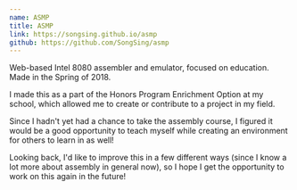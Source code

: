 ```yaml
---
name: ASMP
title: ASMP
link: https://songsing.github.io/asmp
github: https://github.com/SongSing/asmp
---
```

Web-based Intel 8080 assembler and emulator, focused on education. Made in the Spring of 2018.

I made this as a part of the Honors Program Enrichment Option at my school, which allowed me to create or contribute to a project in my field.

Since I hadn't yet had a chance to take the assembly course, I figured it would be a good opportunity to teach myself while creating an environment for others to learn in as well!

Looking back, I'd like to improve this in a few different ways (since I know a lot more about assembly in general now), so I hope I get the opportunity to work on this again in the future!